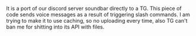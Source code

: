 It is a port of our discord server soundbar directly to a TG.
This piece of code sends voice messages as a result of triggering slash commands.
I am trying to make it to use caching, so no uploading every time, also TG can't ban me for shitting into its API with files.
